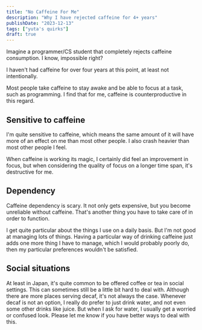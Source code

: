 ```yaml
---
title: "No Caffeine For Me"
description: "Why I have rejected caffeine for 4+ years"
publishDate: "2023-12-13"
tags: ["yuta's quirks"]
draft: true
---
```


Imagine a programmer/CS student that completely rejects caffeine consumption. I know, impossible right?

I haven't had caffeine for over four years at this point, at least not intentionally.

Most people take caffeine to stay awake and be able to focus at a task, such as programming. I find that for me, caffeine is counterproductive in this regard.

## Sensitive to caffeine

I'm quite sensitive to caffeine, which means the same amount of it will have more of an effect on me than most other people. I also crash heavier than most other people I feel.

When caffeine is working its magic, I certainly did feel an improvement in focus, but when considering the quality of focus on a longer time span, it's destructive for me.

## Dependency

Caffeine dependency is scary. It not only gets expensive, but you become unreliable without caffeine. That's another thing you have to take care of in order to function.

I get quite particular about the things I use on a daily basis. But I'm not good at managing lots of things. Having a particular way of drinking caffeine just adds one more thing I have to manage, which I would probably poorly do, then my particular preferences wouldn't be satisfied.

## Social situations

At least in Japan, it's quite common to be offered coffee or tea in social settings. This can sometimes still be a little bit hard to deal with. Although there are more places serving decaf, it's not always the case. Whenever decaf is not an option, I really do prefer to just drink water, and not even some other drinks like juice. But when I ask for water, I usually get a worried or confused look. Please let me know if you have better ways to deal with this.

